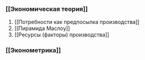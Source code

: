 
### [[Экономическая теория]]

1. [[Потребности как предпосылка производства]]
2. [[Пирамида Маслоу]]
3. [[Ресурсы (факторы) производства]]

### [[Эконометрика]]